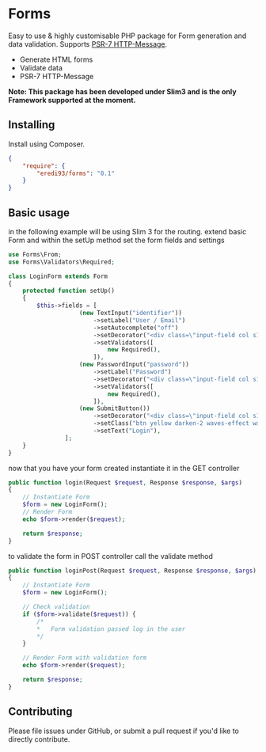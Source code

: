 # Forms
Easy to use & highly customisable PHP package for Form generation and data validation.
Supports [PSR-7 HTTP-Message](http://www.php-fig.org/psr/psr-7/).

- Generate HTML forms
- Validate data
- PSR-7 HTTP-Message

**Note: This package has been developed under Slim3 and is the only Framework supported at the moment.**

## Installing

Install using Composer.

```json
{
    "require": {
        "eredi93/forms": "0.1"
    }
}
```

## Basic usage

in the following example will be using Slim 3 for the routing.
extend basic Form and within the setUp method set the form fields and settings
```php
use Forms\From;
use Forms\Validators\Required;

class LoginForm extends Form
{
    protected function setUp()
    {
        $this->fields = [
                    (new TextInput("identifier"))
                        ->setLabel("User / Email")
                        ->setAutocomplete("off")
                        ->setDecorator("<div class=\"input-field col s12\"> %s </div>")
                        ->setValidators([
                            new Required(),
                        ]),
                    (new PasswordInput("password"))
                        ->setLabel("Password")
                        ->setDecorator("<div class=\"input-field col s12\"> %s </div>")
                        ->setValidators([
                            new Required(),
                        ]),
                    (new SubmitButton())
                        ->setDecorator("<div class=\"input-field col s12\"> %s </div>")
                        ->setClass("btn yellow darken-2 waves-effect waves-light right")
                        ->setText("Login"),
                ];
    }
}
```
now that you have your form created instantiate it in the GET controller
```php
public function login(Request $request, Response $response, $args)
{
    // Instantiate Form
    $form = new LoginForm();
    // Render Form
    echo $form->render($request);

    return $response;
}
```
to validate the form in POST controller call the validate method
```php
public function loginPost(Request $request, Response $response, $args)
{
    // Instantiate Form
    $form = new LoginForm();

    // Check validation
    if ($form->validate($request)) {
        /*
        *   Form validation passed log in the user
        */
    }

    // Render Form with validation form
    echo $form->render($request);

    return $response;
}

```

## Contributing

Please file issues under GitHub, or submit a pull request if you'd like to directly contribute.
